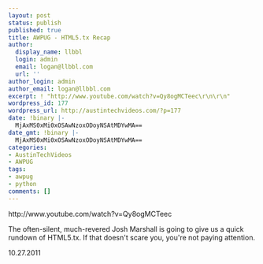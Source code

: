```yaml
---
layout: post
status: publish
published: true
title: AWPUG - HTML5.tx Recap
author:
  display_name: llbbl
  login: admin
  email: logan@llbbl.com
  url: ''
author_login: admin
author_email: logan@llbbl.com
excerpt: ! "http://www.youtube.com/watch?v=Qy8ogMCTeec\r\n\r\n"
wordpress_id: 177
wordpress_url: http://austintechvideos.com/?p=177
date: !binary |-
  MjAxMS0xMi0xOSAwNzoxODoyNSAtMDYwMA==
date_gmt: !binary |-
  MjAxMS0xMi0xOSAwNzoxODoyNSAtMDYwMA==
categories:
- AustinTechVideos
- AWPUG
tags:
- awpug
- python
comments: []
---
```

<p>http://www.youtube.com/watch?v=Qy8ogMCTeec</p>
<p><a id="more"></a><a id="more-177"></a></p>
<p>The often-silent, much-revered Josh Marshall is going to give us a quick rundown of HTML5.tx. If that doesn't scare you, you're not paying attention.</p>
<p>10.27.2011</p>
